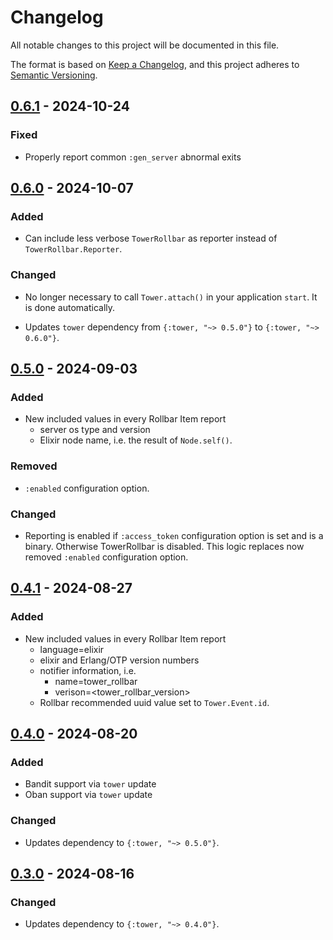 # Changelog

All notable changes to this project will be documented in this file.

The format is based on [Keep a Changelog](https://keepachangelog.com/en/1.1.0/),
and this project adheres to [Semantic Versioning](https://semver.org/spec/v2.0.0.html).

## [0.6.1] - 2024-10-24

### Fixed

- Properly report common `:gen_server` abnormal exits

## [0.6.0] - 2024-10-07

### Added

- Can include less verbose `TowerRollbar` as reporter instead of `TowerRollbar.Reporter`.

### Changed

- No longer necessary to call `Tower.attach()` in your application `start`. It is done
automatically.

- Updates `tower` dependency from `{:tower, "~> 0.5.0"}` to `{:tower, "~> 0.6.0"}`.

## [0.5.0] - 2024-09-03

### Added

- New included values in every Rollbar Item report
  - server os type and version
  - Elixir node name, i.e. the result of `Node.self()`.

### Removed

- `:enabled` configuration option.

### Changed

- Reporting is enabled if `:access_token` configuration option is set and is a binary. Otherwise
  TowerRollbar is disabled. This logic replaces now removed `:enabled` configuration option.

## [0.4.1] - 2024-08-27

### Added

- New included values in every Rollbar Item report
  - language=elixir
  - elixir and Erlang/OTP version numbers
  - notifier information, i.e.
    - name=tower_rollbar
    - verison=<tower_rollbar_version>
  - Rollbar recommended uuid value set to `Tower.Event.id`.

## [0.4.0] - 2024-08-20

### Added

- Bandit support via `tower` update
- Oban support via `tower` update

### Changed

- Updates dependency to `{:tower, "~> 0.5.0"}`.

## [0.3.0] - 2024-08-16

### Changed

- Updates dependency to `{:tower, "~> 0.4.0"}`.

[0.6.1]: https://github.com/mimiquate/tower_rollbar/compare/v0.6.0...v0.6.1/
[0.6.0]: https://github.com/mimiquate/tower_rollbar/compare/v0.5.0...v0.6.0/
[0.5.0]: https://github.com/mimiquate/tower_rollbar/compare/v0.4.1...v0.5.0/
[0.4.1]: https://github.com/mimiquate/tower_rollbar/compare/v0.4.0...v0.4.1/
[0.4.0]: https://github.com/mimiquate/tower_rollbar/compare/v0.3.0...v0.4.0/
[0.3.0]: https://github.com/mimiquate/tower_rollbar/compare/v0.2.0...v0.3.0/
